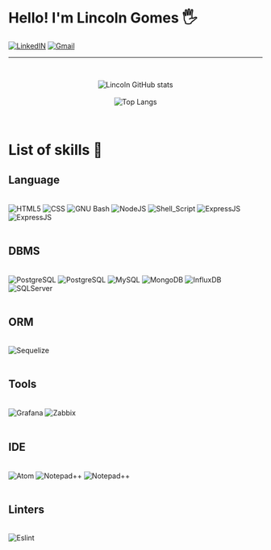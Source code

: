 # Hello! I'm Lincoln Gomes 🖐️

[![LinkedIN](https://img.shields.io/badge/LinkedIn-0077B5?style=for-the-badge&logo=linkedin&logoColor=white)](https://www.linkedin.com/in/lincoln-gomes-31b9568b/)
[![Gmail](https://img.shields.io/badge/Gmail-D14836?style=for-the-badge&logo=gmail&logoColor=white)](mailto:lincolnteixeiragomes@gmail.com)

<hr>
<br/>
<div align="center">

![Lincoln GitHub stats](https://github-readme-stats.vercel.app/api?username=lincolnteixeiragomes&theme=dracula)
<br/>
<br/>
![Top Langs](https://github-readme-stats.vercel.app/api/top-langs/?username=lincolnteixeiragomes&layout=compact)
</div>
<br/>

<h1>List of skills 🚀</h1>


<h2>Language</h2>

<div style="display: inline_block"><br/>
    <img align="center" alt="HTML5" src="https://camo.githubusercontent.com/290dcbfa2c65420ebaddfce351a2d03c2dded507559edc7ced591169fd76f8c5/68747470733a2f2f696d672e736869656c64732e696f2f62616467652f48544d4c352d4533344632363f6c6f676f3d68746d6c35266c6f676f436f6c6f723d7768697465267374796c653d666f722d7468652d6261646765">
    <img align="center" alt="CSS" src="https://img.shields.io/badge/CSS-239120?&style=for-the-badge&logo=css3&logoColor=white">
    <img align="center" alt="GNU Bash" src="https://camo.githubusercontent.com/5d36314cd8857daf7b65dbd7dd631e7a62463ff001d99cdab7380f3a307904bb/68747470733a2f2f696d672e736869656c64732e696f2f62616467652f474e55253230426173682d3445414132353f6c6f676f3d676e7562617368266c6f676f436f6c6f723d7768697465267374796c653d666f722d7468652d6261646765">
    <img align="center" alt="NodeJS" src="https://img.shields.io/badge/Node.js-43853D?style=for-the-badge&logo=node.js&logoColor=white">
    <img align="center" alt="Shell_Script" src="https://img.shields.io/badge/Shell_Script-121011?style=for-the-badge&logo=gnu-bash&logoColor=white">
    <img align="center" alt="ExpressJS" src="https://img.shields.io/badge/Express.js-404D59?style=for-the-badge">
    <img align="center" alt="ExpressJS" src="https://img.shields.io/badge/Bootstrap-563D7C?style=for-the-badge&logo=bootstrap&logoColor=white">
    
</div>
<br/>
<h2>DBMS</h2>

<div style="display: inline_block"><br/>
    <img align="center" alt="PostgreSQL" src="https://img.shields.io/badge/PostgreSQL-316192?style=for-the-badge&logo=postgresql&logoColor=white">
    <img align="center" alt="PostgreSQL" src="https://img.shields.io/badge/Oracle-F80000?style=for-the-badge&logo=Oracle&logoColor=white">
    <img align="center" alt="MySQL" src="https://img.shields.io/badge/MySQL-005C84?style=for-the-badge&logo=mysql&logoColor=white">
    <img align="center" alt="MongoDB" src="https://img.shields.io/badge/MongoDB-4EA94B?style=for-the-badge&logo=mongodb&logoColor=white">
    <img align="center" alt="InfluxDB" src="https://img.shields.io/badge/InfluxDB-22ADF6?style=for-the-badge&logo=InfluxDB&logoColor=white">
    <img align="center" alt="SQLServer" src="https://img.shields.io/badge/Microsoft_SQL_Server-CC2927?style=for-the-badge&logo=microsoft-sql-server&logoColor=white">
</div>
<br/>
<h2>ORM</h2>

<div style="display: inline_block"><br/>
    <img align="center" alt="Sequelize" src="https://img.shields.io/badge/Sequelize-52B0E7?style=for-the-badge&logo=Sequelize&logoColor=white">
</div>
<br/>
<h2>Tools</h2>

<div style="display: inline_block"><br/>
    <img align="center" alt="Grafana" src="https://img.shields.io/badge/grafana-%23F46800.svg?style=for-the-badge&logo=grafana&logoColor=white">
    <img align="center" alt="Zabbix" src="https://img.shields.io/badge/Zabbix-D40000?logoColor=white&amp;style=for-the-badge">
</div>
<br/>
<h2>IDE</h2>

<div style="display: inline_block"><br/>
    <img align="center" alt="Atom" src="https://img.shields.io/badge/Atom-66595C?style=for-the-badge&logo=Atom&logoColor=white">
    <img align="center" alt="Notepad++" src="https://img.shields.io/badge/Notepad++-90E59A.svg?style=for-the-badge&logo=notepad%2B%2B&logoColor=black">
    <img align="center" alt="Notepad++" src="https://img.shields.io/badge/Visual_Studio_Code-0078D4?style=for-the-badge&logo=visual%20studio%20code&logoColor=white">
</div>
<br/>
<h2>Linters</h2>

<div style="display: inline_block"><br/>
    <img align="center" alt="Eslint" src="https://img.shields.io/badge/eslint-3A33D1?style=for-the-badge&logo=eslint&logoColor=white">
</div>
<br/>
